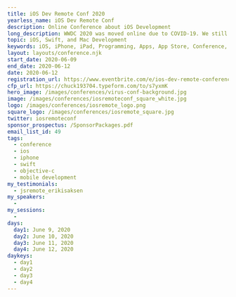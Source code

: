 ```yaml
---
title: iOS Dev Remote Conf 2020
yearless_name: iOS Dev Remote Conf
description: Online Conference about iOS Development
long_description: WWDC 2020 was moved online due to COVID-19. We still don't know wha that really means. iOS Dev Remote Conference is a fully online conference produced by the team that creates the iPhreaks podcast. This will be the premier online experience for iOS developers to stay current without the hassle of travel or the risk of contagion.
topic: iOS, Swift, and Mac Development
keywords: iOS, iPhone, iPad, Programming, Apps, App Store, Conference, Learning, Keeping Current
layout: layouts/conference.njk
start_date: 2020-06-09
end_date: 2020-06-12
date: 2020-06-12
registration_url: https://www.eventbrite.com/e/ios-dev-remote-conference-2020-tickets-102599391542
cfp_url: https://chuck193704.typeform.com/to/s7yxmK
hero_image: /images/conferences/virus-conf-background.jpg
image: /images/conferences/iosremoteconf_square_white.jpg
logo: /images/conferences/iosremote_logo.png
square_logo: /images/conferences/iosremote_square.jpg
twitter: iosremoteconf
sponsor_prospectus: /SponsorPackages.pdf
email_list_id: 49
tags:
  - conference
  - ios
  - iphone
  - swift
  - objective-c
  - mobile development
my_testimonials:
  - jsremote_erikisaksen
my_speakers:
  - 
my_sessions:
  -
days:
  day1: June 9, 2020
  day2: June 10, 2020
  day3: June 11, 2020
  day4: June 12, 2020
daykeys:
  - day1
  - day2
  - day3
  - day4
---
```


